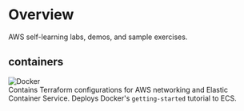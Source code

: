 # Overview
AWS self-learning labs, demos, and sample exercises.

## containers
![Docker](https://github.com/ralacher/aws/workflows/Docker/badge.svg)  
Contains Terraform configurations for AWS networking and Elastic Container Service. Deploys Docker's `getting-started` tutorial to ECS. 

